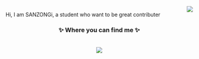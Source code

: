 <img align="right" src="https://github-readme-stats.vercel.app/api?username=SANZONGi&show_icons=true&icon_color=CE1D2D&text_color=718096&bg_color=ffffff&hide_title=true" />


Hi, I am SANZONGi, a student who want to be great contributer

<h3 align="center">
✨ Where you can find me ✨
<p align="center">
  <br/>
  <a href="https://space.bilibili.com/15968648">
    <img src="https://img.shields.io/badge/bilibili-@%E7%81%B0%E6%9A%97%E3%81%AE%E4%B8%89-ff69b4">
  </a>
  
</p>
</h3>
